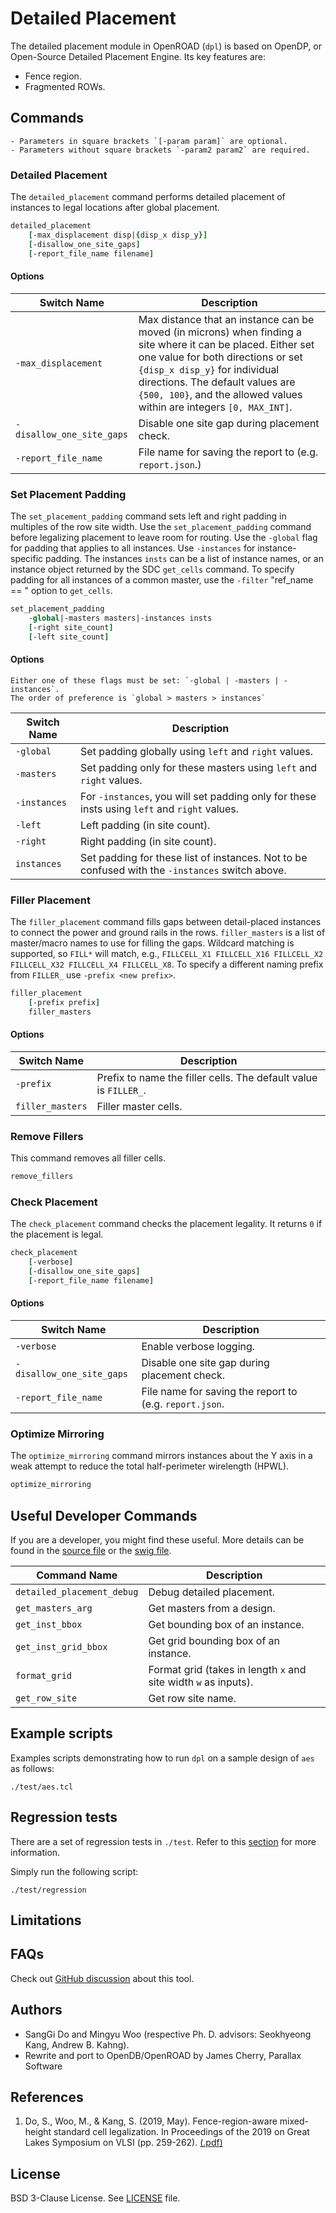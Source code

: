 # Detailed Placement

The detailed placement module in OpenROAD (`dpl`) is based on OpenDP, or 
Open-Source Detailed Placement Engine. Its key features are: 

-   Fence region.
-   Fragmented ROWs.

## Commands

```{note}
- Parameters in square brackets `[-param param]` are optional.
- Parameters without square brackets `-param2 param2` are required.
```

### Detailed Placement

The `detailed_placement` command performs detailed placement of instances
to legal locations after global placement.

```tcl
detailed_placement
    [-max_displacement disp|{disp_x disp_y}]
    [-disallow_one_site_gaps]
    [-report_file_name filename]
```

#### Options

| Switch Name | Description | 
| ----- | ----- |
| `-max_displacement` | Max distance that an instance can be moved (in microns) when finding a site where it can be placed. Either set one value for both directions or set `{disp_x disp_y}` for individual directions. The default values are `{500, 100}`, and the allowed values within are integers `[0, MAX_INT]`. |
| `-disallow_one_site_gaps` | Disable one site gap during placement check. |
| `-report_file_name` | File name for saving the report to (e.g. `report.json`.) |

### Set Placement Padding

The `set_placement_padding` command sets left and right padding in multiples
of the row site width. Use the `set_placement_padding` command before
legalizing placement to leave room for routing. Use the `-global` flag
for padding that applies to all instances. Use  `-instances`
for instance-specific padding.  The instances `insts` can be a list of instance
names, or an instance object returned by the SDC `get_cells` command. To
specify padding for all instances of a common master, use the `-filter`
"ref_name == <name>" option to `get_cells`.

```tcl
set_placement_padding   
    -global|-masters masters|-instances insts
    [-right site_count]
    [-left site_count]
```

#### Options

```{warning}
Either one of these flags must be set: `-global | -masters | -instances`.
The order of preference is `global > masters > instances`
```

| Switch Name | Description | 
| ----- | ----- |
| `-global` | Set padding globally using `left` and `right` values. |
| `-masters` |  Set padding only for these masters using `left` and `right` values. | 
| `-instances` | For `-instances`, you will set padding only for these insts using `left` and `right` values. |
| `-left` | Left padding (in site count). |
| `-right` | Right padding (in site count). |
| `instances` | Set padding for these list of instances. Not to be confused with the `-instances` switch above. |

### Filler Placement

The `filler_placement` command fills gaps between detail-placed instances
to connect the power and ground rails in the rows. `filler_masters` is a
list of master/macro names to use for filling the gaps. Wildcard matching
is supported, so `FILL*` will match, e.g., `FILLCELL_X1 FILLCELL_X16 FILLCELL_X2
FILLCELL_X32 FILLCELL_X4 FILLCELL_X8`.  To specify a different naming prefix
from `FILLER_` use `-prefix <new prefix>`.

```tcl 
filler_placement
    [-prefix prefix]
    filler_masters
```

#### Options

| Switch Name | Description |
| ----- | ----- |
| `-prefix` | Prefix to name the filler cells. The default value is `FILLER_`. |
| `filler_masters` | Filler master cells. | 

### Remove Fillers

This command removes all filler cells.

```tcl
remove_fillers 
```

### Check Placement

The `check_placement` command checks the placement legality. It returns
`0` if the placement is legal.

```tcl
check_placement
    [-verbose]
    [-disallow_one_site_gaps]
    [-report_file_name filename]
```

#### Options

| Switch Name | Description |
| ----- | ----- |
| `-verbose` | Enable verbose logging. |
| `-disallow_one_site_gaps` | Disable one site gap during placement check. |
| `-report_file_name` | File name for saving the report to (e.g. `report.json`. |

### Optimize Mirroring

The `optimize_mirroring` command mirrors instances about the Y axis in
a weak attempt to reduce the total half-perimeter wirelength (HPWL).

```tcl
optimize_mirroring
```

## Useful Developer Commands

If you are a developer, you might find these useful. More details can be found in the [source file](./src/Opendp.cpp) or the [swig file](./src/Opendp.i).

| Command Name | Description |
| ----- | ----- |
| `detailed_placement_debug` | Debug detailed placement. |
| `get_masters_arg` | Get masters from a design. |
| `get_inst_bbox` | Get bounding box of an instance. |
| `get_inst_grid_bbox` | Get grid bounding box of an instance. |
| `format_grid` | Format grid (takes in length `x` and site width `w` as inputs). |
| `get_row_site` | Get row site name.

## Example scripts

Examples scripts demonstrating how to run `dpl` on a sample design of `aes` as follows:

```shell
./test/aes.tcl
```

## Regression tests

There are a set of regression tests in `./test`. Refer to this [section](../../README.md#regression-tests) for more information.

Simply run the following script: 

```shell
./test/regression
```

## Limitations

## FAQs

Check out [GitHub discussion](https://github.com/The-OpenROAD-Project/OpenROAD/discussions/categories/q-a?discussions_q=category%3AQ%26A+opendp+in%3Atitle)
about this tool.

## Authors

-   SangGi Do and Mingyu Woo (respective Ph. D. advisors: Seokhyeong Kang,
    Andrew B. Kahng).
-   Rewrite and port to OpenDB/OpenROAD by James Cherry, Parallax Software

## References
1. Do, S., Woo, M., & Kang, S. (2019, May). Fence-region-aware mixed-height standard cell legalization. In Proceedings of the 2019 on Great Lakes Symposium on VLSI (pp. 259-262). [(.pdf)](https://dl.acm.org/doi/10.1145/3299874.3318012)

## License

BSD 3-Clause License. See [LICENSE](LICENSE) file.
